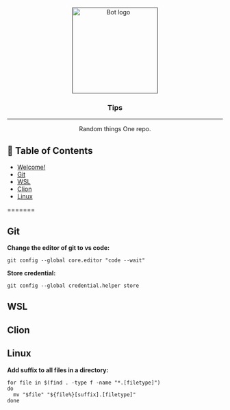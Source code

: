<p align="center">
  <a href="" rel="noopener">
 <img width=200px height=200px src="https://i.imgur.com/FxL5qM0.jpg" alt="Bot logo"></a>
</p>

<h3 align="center">Tips</h3>

<div align="center">

</div>

---

<p align="center"> Random things One repo. 
    <br> 
</p>

## 📝 Table of Contents

- [Welcome!](#Welcome)
- [Git](#git)
- [WSL](#wsl)
- [Clion](#clion)
- [Linux](#linux)

=======

## Git <a name = "git"></a>

**Change the editor of git to vs code:**

```
git config --global core.editor "code --wait"
```

**Store credential:**
```
git config --global credential.helper store
```

## WSL <a name = "wsl"></a>

## Clion <a name = "clion"></a>

## Linux <a name = "linux"></a>

**Add suffix to all files in a directory:**

```
for file in $(find . -type f -name "*.[filetype]")
do
  mv "$file" "${file%}[suffix].[filetype]"
done
```